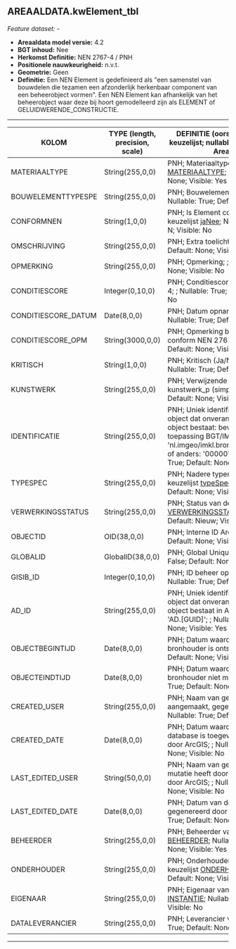 ## AREAALDATA.kwElement_tbl

*Feature dataset: -*

* __Areaaldata model versie:__ 4.2
* __BGT inhoud:__ Nee
* __Herkomst Definitie:__ NEN 2767-4 / PNH
* __Positionele nauwkeurigheid:__ n.v.t.
* __Geometrie:__  Geen
* __Definitie:__ Een NEN Element is gedefinieerd als "een samenstel van bouwdelen die tezamen een afzonderlijk herkenbaar 
component van een beheerobject vormen". Een NEN Element kan afhankelijk van het beheerobject waar deze bij hoort
gemodelleerd zijn als ELEMENT of GELUIDWERENDE_CONSTRUCTIE. 

***

|__KOLOM__                             |__TYPE (length, precision, scale)__          	          |__DEFINITIE__ (oorsprong; beschrijving; keuzelijst; nullable; default; zichtbaar in Areaalviewer)|
|------                              |----                    |-----    |
|MATERIAALTYPE                       |String(255,0,0)         |PNH; Materiaaltype; keuzelijst [MATERIAALTYPE](http://provincienh.github.io/Leveren_Geoinformatie/keuzelijsten/MATERIAALTYPE.md); Nullable: True; Default: None; Visible: Yes|
|BOUWELEMENTTYPESPE                  |String(255,0,0)         |PNH; Bouwelement Type Specificatie; ; Nullable: True; Default: None; Visible: No|
|CONFORMNEN                          |String(1,0,0)           |PNH; Is Element conform NEN (Ja/Nee); keuzelijst [jaNee](http://provincienh.github.io/Leveren_Geoinformatie/keuzelijsten/jaNee.md); Nullable: True; Default: N; Visible: No|
|OMSCHRIJVING                        |String(255,0,0)         |PNH; Extra toelichting; ; Nullable: True; Default: None; Visible: Yes|
|OPMERKING                           |String(255,0,0)         |PNH; Opmerking; ; Nullable: True; Default: None; Visible: No|
|CONDITIESCORE                       |Integer(0,10,0)         |PNH; Conditiescore conform NEN 2767-4; ; Nullable: True; Default: None; Visible: No|
|CONDITIESCORE_DATUM                 |Date(8,0,0)             |PNH; Datum opname Conditiescore; ; Nullable: True; Default: None; Visible: No|
|CONDITIESCORE_OPM                   |String(3000,0,0)        |PNH; Opmerking bij conditiescore conform NEN 2767-4; ; Nullable: True; Default: None; Visible: Yes|
|KRITISCH                            |String(1,0,0)           |PNH; Kritisch (Ja/Nee); keuzelijst [jaNee](http://provincienh.github.io/Leveren_Geoinformatie/keuzelijsten/jaNee.md); Nullable: True; Default: N; Visible: No|
|KUNSTWERK                           |String(255,0,0)         |PNH; Verwijzende sleutel naar kunstwerk_p (simpel); ; Nullable: True; Default: None; Visible: No|
|IDENTIFICATIE                       |String(255,0,0)         |PNH; Uniek identificatienummer voor het object dat onveranderlijk is zolang het object bestaat: bevat indien van toepassing BGT/IMKL ID in format 'nl.imgeo/imkl.bronhouderscode.LokaalID' of anders: '00000'.LokaalID; ; Nullable: True; Default: None; Visible: No|
|TYPESPEC                            |String(255,0,0)         |PNH; Nadere typering van het object; keuzelijst [typeSpecKWE](http://provincienh.github.io/Leveren_Geoinformatie/keuzelijsten/typeSpecKWE.md); Nullable: True; Default: None; Visible: Yes|
|VERWERKINGSSTATUS                   |String(255,0,0)         |PNH; Status van de gegevens; keuzelijst [VERWERKINGSSTATUS](http://provincienh.github.io/Leveren_Geoinformatie/keuzelijsten/VERWERKINGSSTATUS.md); Nullable: False; Default: Nieuw; Visible: Yes|
|OBJECTID                            |OID(38,0,0)             |PNH; Interne ID ArcGIS; ; Nullable: False; Default: None; Visible: Yes|
|GLOBALID                            |GlobalID(38,0,0)        |PNH; Global Unique Identifier; ; Nullable: False; Default: None; Visible: No|
|GISIB_ID                            |Integer(0,10,0)         |PNH; ID beheer openbare ruimte (GISIB); ; Nullable: True; Default: None; Visible: No|
|AD_ID                               |String(255,0,0)         |PNH; Uniek identificatienummer voor het object dat onveranderlijk is zolang het object bestaat in Areaaldata: in format 'AD.[GUID]'; ; Nullable: False; Default: None; Visible: Yes|
|OBJECTBEGINTIJD                     |Date(8,0,0)             |PNH; Datum waarop het object bij de bronhouder is ontstaan; ; Nullable: True; Default: None; Visible: Yes|
|OBJECTEINDTIJD                      |Date(8,0,0)             |PNH; Datum waarop het object bij de bronhouder niet meer geldig is; ; Nullable: True; Default: None; Visible: Yes|
|CREATED_USER                        |String(255,0,0)         |PNH; Naam van gebruiker die de rij heeft aangemaakt, gegenereerd door ArcGIS; ; Nullable: True; Default: None; Visible: No|
|CREATED_DATE                        |Date(8,0,0)             |PNH; Datum waarop de rij aan de database is toegevoegd, gegenereerd door ArcGIS; ; Nullable: True; Default: None; Visible: No|
|LAST_EDITED_USER                    |String(50,0,0)          |PNH; Naam van gebruiker die de laatste mutatie heeft doorgevoerd, gegenereerd door ArcGIS; ; Nullable: True; Default: None; Visible: No|
|LAST_EDITED_DATE                    |Date(8,0,0)             |PNH; Datum van de laatste mutatie, gegenereerd door ArcGIS; ; Nullable: True; Default: None; Visible: No|
|BEHEERDER                           |String(255,0,0)         |PNH; Beheerder van het object; keuzelijst [BEHEERDER](http://provincienh.github.io/Leveren_Geoinformatie/keuzelijsten/BEHEERDER.md); Nullable: True; Default: None; Visible: Yes|
|ONDERHOUDER                         |String(255,0,0)         |PNH; Onderhouder van het object; keuzelijst [ONDERHOUDER](http://provincienh.github.io/Leveren_Geoinformatie/keuzelijsten/ONDERHOUDER.md); Nullable: True; Default: None; Visible: No|
|EIGENAAR                            |String(255,0,0)         |PNH; Eigenaar van het object; keuzelijst [INSTANTIE](http://provincienh.github.io/Leveren_Geoinformatie/keuzelijsten/INSTANTIE.md); Nullable: True; Default: None; Visible: No|
|DATALEVERANCIER                     |String(255,0,0)         |PNH; Leverancier van de data; ; Nullable: True; Default: None; Visible: No|

***


